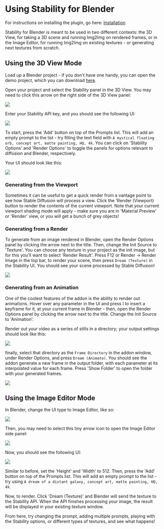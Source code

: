 # Using Stability for Blender

For instructions on installing the plugin, go here: [Installation](Installation.md)

Stability for Blender is meant to be used in two different contexts: the 3D View, for taking a 3D scene and running Img2Img on rendered frames, or in the Image Editor, for running Img2Img on existing textures - or generating next textures from scratch.

## Using the 3D View Mode

Load up a Blender project - if you don't have one handy, you can open the demo project, which you can download [here](https://github.com/Stability-AI/stability-blender-addon/raw/main/example_scenes/the%20orb.blend).

Open your project and select the Stability panel in the 3D View. You may need to click this arrow on the right side of the 3D View panel:

![](/content/image_editor_slide_out.jpg)

Enter your Stability API key, and you should see the following UI:

![](/content/3D_view_default.jpg)

To start, press the 'Add' button on top of the Prompts list. This will add an empty prompt to the list - try filling the text field with `A mystical floating orb, concept art, matte painting, HQ, 4k`. You can click on 'Stability Options' and 'Render Options' to toggle the panels for options relevant to diffusion and Blender, respectively.

Your UI should look like this:

![](/content/3D_view_ready.jpg)

### Generating from the Viewport

Sometimes it can be useful to get a quick render from a vantage point to see how Stable Diffusion will process a view. Click the 'Render (Viewport) button to render the contents of the current viewport. Note that your current viewport shading mode will apply - make sure you are in 'Material Preview' or 'Render' view, or you will get a bunch of grey objects!

### Generating from a Render

To generate from an image rendered in Blender, open the Render Options panel by clicking the arrow next to the title. Then, change the Init Source to 'Texture'. You can choose any texture in your project as the init image, but for this you'll want to select 'Render Result'. Press F12 or Render -> Render Image in the top bar, to render your scene, then press `Dream (Texture)` in the Stability UI. You should see your scene processed by Stable Diffusion!

![](/content/render_texture_init.png)

### Generating from an Animation

One of the coolest features of the addon is the ability to render out animations. Hover over any parameter in the UI and press I to insert a keyframe for it, at your current frame in Blender - then, open the Render Options panel by clicking the arrow next to the title. Change the Init Source to 'Animation'.

Render out your video as a series of stills in a directory; your output settings should look like this:

![](/content/render_anim_frames.png)

finally, select that directory as the `Frame Directory` in the addon window, under Render Options, and press `Dream (Animate)`. You should see the addon generate a new frame in the output folder, with each parameter at its interpolated value for each frame. Press 'Show Folder' to open the folder with your generated frames.

![](/content/render_animation_init.png)

## Using the Image Editor Mode

In Blender, change the UI type to Image Editor, like so:

![](/content/image_editor_change_panel_type.jpg)

Then, you may need to select this tiny arrow icon to open the Image Editor side panel:

![](/content/image_editor_slide_out.jpg)

Now, you should see the following UI:

![](/content/image_editor_ready.jpg)

Similar to before, set the 'Height' and 'Width' to 512. Then, press the 'Add' button on top of the Prompts list. This will add an empty prompt to the list - try using `A dream of a distant galaxy, concept art, matte painting, HQ, 4k`.

Now, to render. Click 'Dream (Texture)' and Blender will send the texture to the Stability API. When the API finishes processing your image, the result will be displayed in your existing texture window.

From here, try changing the prompt, adding multiple prompts, playing with the Stability options, or different types of textures, and see what happens!
